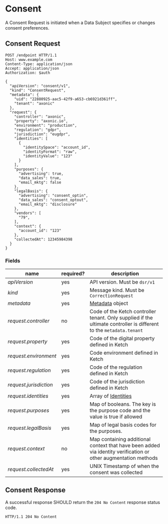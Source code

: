 # Consent

A Consent Request is initiated when a Data Subject specifies or changes consent preferences.

## Consent Request

```http request
POST /endpoint HTTP/1.1
Host: www.example.com
Content-Type: application/json
Accept: application/json
Authorization: $auth

{
  "apiVersion": "consent/v1",
  "kind": "ConsentRequest",
  "metadata": {
    "uid": "22880925-aac5-42f9-a653-cb6921d361ff",
    "tenant": "axonic"
  },
  "request": {
    "controller": "axonic",
    "property": "axonic.io",
    "environment": "production",
    "regulation": "gdpr",
    "jurisdiction": "eugdpr",
    "identities": [
      {
        "identitySpace": "account_id",
        "identityFormat": "raw",
        "identityValue": "123"
      }
    ],
    "purposes": {
      "advertising": true,
      "data_sales": true,
      "email_mktg": false
    },
    "legalBasis": {
      "advertising": "consent_optin",
      "data_sales": "consent_optout",
      "email_mktg": "disclosure"
    },
    "vendors": [
      "79",
    ],
    "context": {
      "account_id": "123"
    },
    "collectedAt": 12345984398
  }
}
```

### Fields

| name                   | required? | description                                                                                                         |
|------------------------|-----------|---------------------------------------------------------------------------------------------------------------------|
| *apiVersion*           | yes       | API version. Must be `dsr/v1`                                                                                       |
| *kind*                 | yes       | Message kind. Must be `CorrectionRequest`                                                                           |
| *metadata*             | yes       | [Metadata](../../runtime/v1/Metadata.md) object                                                                     |
| *request.controller*   | no        | Code of the Ketch controller tenant. Only supplied if the ultimate controller is different to the `metadata.tenant` |
| *request.property*     | yes       | Code of the digital property defined in Ketch                                                                       |
| *request.environment*  | yes       | Code environment defined in Ketch                                                                                   |
| *request.regulation*   | yes       | Code of the regulation defined in Ketch                                                                             |
| *request.jurisdiction* | yes       | Code of the jurisdiction defined in Ketch                                                                           |
| *request.identities*   | yes       | Array of [Identities](../../dsr/v1/README.md#Identity)                                                              |
| *request.purposes*     | yes       | Map of booleans. The key is the purpose code and the value is true if allowed                                       |
| *request.legalBasis*   | yes       | Map of legal basis codes for the purposes.                                                                          |
| *request.context*      | no        | Map containing additional context that have been added via identity verification or other augmentation methods      |
| *request.collectedAt*  | yes       | UNIX Timestamp of when the consent was collected                                                                    |

## Consent Response

A successful response SHOULD return the `204 No Content` response status code.

```http request
HTTP/1.1 204 No Content
```

